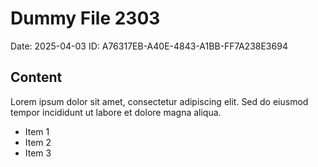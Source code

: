# Dummy File 2303

Date: 2025-04-03
ID: A76317EB-A40E-4843-A1BB-FF7A238E3694

## Content

Lorem ipsum dolor sit amet, consectetur adipiscing elit.
Sed do eiusmod tempor incididunt ut labore et dolore magna aliqua.

* Item 1
* Item 2
* Item 3
